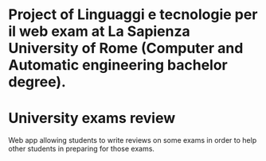 # Project of Linguaggi e tecnologie per il web exam at La Sapienza University of Rome (Computer and Automatic engineering bachelor degree).


# University exams review

Web app allowing students to write reviews on some exams in order to help other students in preparing for those exams.
